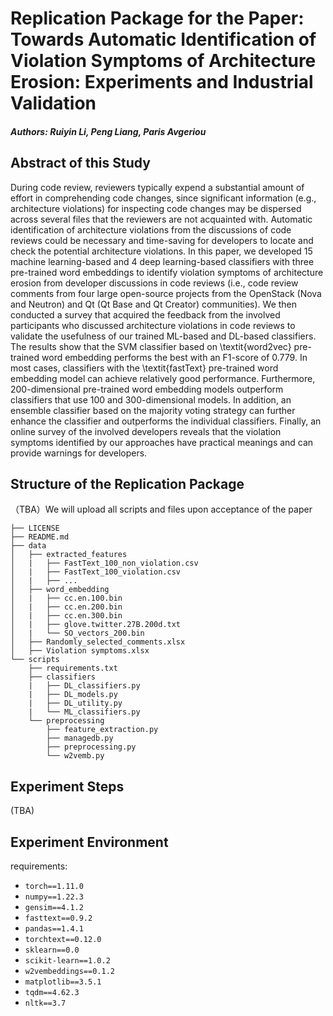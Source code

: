 # Replication Package for the Paper: Towards Automatic Identification of Violation Symptoms of Architecture Erosion: Experiments and Industrial Validation

##### Authors: Ruiyin Li, Peng Liang, Paris Avgeriou

## Abstract of this Study
During code review, reviewers typically expend a substantial amount of effort in comprehending code changes, since significant information (e.g., architecture violations) for inspecting code changes may be dispersed across several files that the reviewers are not acquainted with. Automatic identification of architecture violations from the discussions of code reviews could be necessary and time-saving for developers to locate and check the potential architecture violations. In this paper, we developed 15 machine learning-based and 4 deep learning-based classifiers with three pre-trained word embeddings to identify violation symptoms of architecture erosion from developer discussions in code reviews (i.e., code review comments from four large open-source projects from the OpenStack (Nova and Neutron) and Qt (Qt Base and Qt Creator) communities). We then conducted a survey that acquired the feedback from the involved participants who discussed architecture violations in code reviews to validate the usefulness of our trained ML-based and DL-based classifiers. The results show that the SVM classifier based on \textit{word2vec} pre-trained word embedding performs the best with an F1-score of 0.779. In most cases, classifiers with the \textit{fastText} pre-trained word embedding model can achieve relatively good performance. Furthermore, 200-dimensional pre-trained word embedding models outperform classifiers that use 100 and 300-dimensional models. In addition, an ensemble classifier based on the majority voting strategy can further enhance the classifier and outperforms the individual classifiers. Finally, an online survey of the involved developers reveals that the violation symptoms identified by our approaches have practical meanings and can provide warnings for developers.

## Structure of the Replication Package

（TBA）We will upload all scripts and files upon acceptance of the paper

```
├── LICENSE
├── README.md
├── data
│   ├── extracted_features
│   |   ├── FastText_100_non_violation.csv
│   |   ├── FastText_100_violation.csv
│   |   ├── ...
│   ├── word_embedding
│   |   ├── cc.en.100.bin
│   |   ├── cc.en.200.bin
│   |   ├── cc.en.300.bin
│   |   ├── glove.twitter.27B.200d.txt
│   |   └── SO_vectors_200.bin
│   ├── Randomly_selected_comments.xlsx
│   ├── Violation symptoms.xlsx
└── scripts
    ├── requirements.txt
    ├── classifiers
    |   ├── DL_classifiers.py
    |   ├── DL_models.py
    |   ├── DL_utility.py
    |   └── ML_classifiers.py
    └── preprocessing
        ├── feature_extraction.py
        ├── managedb.py
        ├── preprocessing.py
        └── w2vemb.py
```

## Experiment Steps

(TBA)

<!-- 
Step 1: Preprocessing and feature extraction.

- Run `feature_extraction.py` to conduct preprocessing and feature extraction after adjusting appropriate parameters.
- It includes five steps: (1) Tokenization (2) Noise Removal (3) Stop words Removal (4) Capitalization Conversion (5) Stemming.
- Feature selection methods: word2vec, fastText, and Glove.

Step 2: Training classifiers.

- Run `Classifiers_ML.py` to train machine learning-based classifiers.
- Run `Classifiers_DL_classifiers.py` to train deep learning-based classifiers.
- Machine learning algorithms: Support Vector Machine (SVM), Logistic Regression (LR), Decision Tree (DT), Bernoulli Naive Bayes (NB), and k-Nearest Neighbor (kNN).
- Deep learning algorithm: TextCNN

Step 3: Ensemble classifier.

- Run `Ensemble classifier.py` to conduct voting strategy. -->


## Experiment Environment

requirements:
- `torch==1.11.0`
- `numpy==1.22.3`
- `gensim==4.1.2`
- `fasttext==0.9.2`
- `pandas==1.4.1`
- `torchtext==0.12.0`
- `sklearn==0.0`
- `scikit-learn==1.0.2`
- `w2vembeddings==0.1.2`
- `matplotlib==3.5.1`
- `tqdm==4.62.3`
- `nltk==3.7`

<!-- ## Cite

```
@article{Li2023vsae,
  author = {Li, Ruiyin and Avgeriou, Paris and Liang, Peng},
  title = {Towards Automatic Identification of Violation Symptoms of Architecture Erosion: Experiments and Industrial Validation},
  journal = {IEEE Transactions on Software Engineering},
  year = 2023,
  month = {},
  volume = ,
  number = ,
  issn = {},
  doi = {},
``` -->
